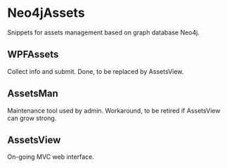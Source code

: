 # Neo4jAssets
Snippets for assets management based on graph database Neo4j.

## WPFAssets
Collect info and submit. Done, to be replaced by AssetsView.

## AssetsMan
Maintenance tool used by admin. Workaround, to be retired if AssetsView can grow strong.

## AssetsView
On-going MVC web interface.
